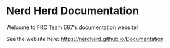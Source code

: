 # Nerd Herd Documentation

Welcome to FRC Team 687's documentation website!

See the website here: https://nerdherd.github.io/Documentation
